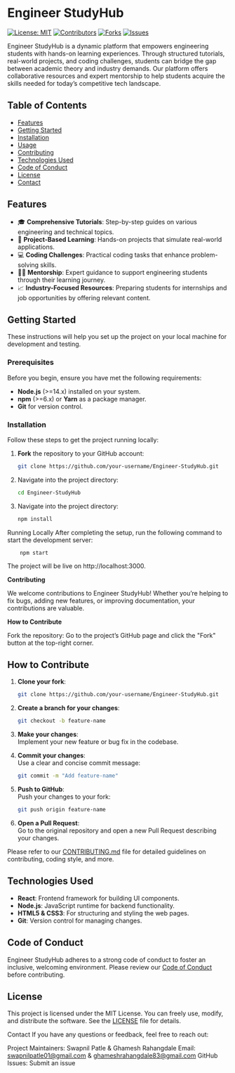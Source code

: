 # Engineer StudyHub

[![License: MIT](https://img.shields.io/badge/License-MIT-green.svg)](https://opensource.org/licenses/MIT)
[![Contributors](https://img.shields.io/github/contributors/your-username/Engineer-StudyHub)](https://github.com/your-username/Engineer-StudyHub/graphs/contributors)
[![Forks](https://img.shields.io/github/forks/your-username/Engineer-StudyHub)](https://github.com/your-username/Engineer-StudyHub/network/members)
[![Issues](https://img.shields.io/github/issues/your-username/Engineer-StudyHub)](https://github.com/your-username/Engineer-StudyHub/issues)

Engineer StudyHub is a dynamic platform that empowers engineering students with hands-on learning experiences. Through structured tutorials, real-world projects, and coding challenges, students can bridge the gap between academic theory and industry demands. Our platform offers collaborative resources and expert mentorship to help students acquire the skills needed for today’s competitive tech landscape.

## Table of Contents

- [Features](#features)
- [Getting Started](#getting-started)
- [Installation](#installation)
- [Usage](#usage)
- [Contributing](#contributing)
- [Technologies Used](#technologies-used)
- [Code of Conduct](#code-of-conduct)
- [License](#license)
- [Contact](#contact)

## Features

- 🎓 **Comprehensive Tutorials**: Step-by-step guides on various engineering and technical topics.
- 🚀 **Project-Based Learning**: Hands-on projects that simulate real-world applications.
- 💻 **Coding Challenges**: Practical coding tasks that enhance problem-solving skills.
- 👨‍🏫 **Mentorship**: Expert guidance to support engineering students through their learning journey.
- 📈 **Industry-Focused Resources**: Preparing students for internships and job opportunities by offering relevant content.

## Getting Started

These instructions will help you set up the project on your local machine for development and testing.

### Prerequisites

Before you begin, ensure you have met the following requirements:

- **Node.js** (>=14.x) installed on your system.
- **npm** (>=6.x) or **Yarn** as a package manager.
- **Git** for version control.

### Installation

Follow these steps to get the project running locally:

1. **Fork** the repository to your GitHub account:
   ```bash
   git clone https://github.com/your-username/Engineer-StudyHub.git

2. Navigate into the project directory:
     ```bash
   cd Engineer-StudyHub

3. Navigate into the project directory:
     ```bash
   npm install

  Running Locally
  After completing the setup, run the following command to start the development server:

        npm start

The project will be live on http://localhost:3000.

**Contributing**

We welcome contributions to Engineer StudyHub! Whether you’re helping to fix bugs, adding new features, or improving documentation, your contributions are valuable.

**How to Contribute**

Fork the repository: Go to the project’s GitHub page and click the "Fork" button at the top-right corner.

## How to Contribute

1. **Clone your fork**:
    ```bash
    git clone https://github.com/your-username/Engineer-StudyHub.git
    ```

2. **Create a branch for your changes**:
    ```bash
    git checkout -b feature-name
    ```

3. **Make your changes**:  
   Implement your new feature or bug fix in the codebase.

4. **Commit your changes**:  
   Use a clear and concise commit message:
    ```bash
    git commit -m "Add feature-name"
    ```

5. **Push to GitHub**:  
   Push your changes to your fork:
    ```bash
    git push origin feature-name
    ```

6. **Open a Pull Request**:  
   Go to the original repository and open a new Pull Request describing your changes.

Please refer to our [CONTRIBUTING.md](./CONTRIBUTING.md) file for detailed guidelines on contributing, coding style, and more.

## Technologies Used

- **React**: Frontend framework for building UI components.
- **Node.js**: JavaScript runtime for backend functionality.
- **HTML5 & CSS3**: For structuring and styling the web pages.
- **Git**: Version control for managing changes.

## Code of Conduct

Engineer StudyHub adheres to a strong code of conduct to foster an inclusive, welcoming environment. Please review our [Code of Conduct](./CODE_OF_CONDUCT.md) before contributing.

## License

This project is licensed under the MIT License. You can freely use, modify, and distribute the software. See the [LICENSE](./LICENSE) file for details.

Contact
If you have any questions or feedback, feel free to reach out:

Project Maintainers: Swapnil Patle & Ghamesh Rahangdale
Email: swapnilpatle01@gmail.com & ghameshrahangdale83@gmail.com
GitHub Issues: Submit an issue
